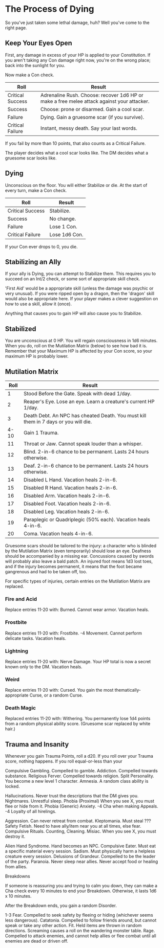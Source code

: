 # The Process of Dying

So you've just taken some lethal damage, huh?  Well you've come to the right page.

## Keep Your Eyes Open

First, any damage in excess of your HP is applied to your Constitution.  If you aren't taking any Con damage right now, you're on the wrong place; back into the sunlight for you.

Now make a Con check.

| Roll | Result |
|------------------|---------------------------------------------------------------------------------------------|
| Critical Success | Adrenaline Rush.  Choose: recover 1d6 HP or make a free melee attack against your attacker. |
| Success | Choose: prone or disarmed.  Gain a cool scar. |
| Failure | Dying.  Gain a gruesome scar (if you survive). |
| Critical Failure | Instant, messy death.  Say your last words. |

If you fail by more than 10 points, that also counts as a Critical Failure.

The player decides what a cool scar looks like.  The DM decides what a gruesome scar looks like.  

## Dying

Unconscious on the floor.  You will either Stabilize or die.  At the start of every turn, make a Con check.  

| Roll | Result |
|------------------|---------------|
| Critical Success | Stabilize. |
| Success | No change. |
| Failure | Lose 1 Con. |
| Critical Failure | Lose 1d6 Con. |

If your Con ever drops to 0, you die.

## Stabilizing an Ally

If your ally is Dying, you can attempt to Stabilize them.  This requires you to succeed on an Int/2 check, or some sort of appropriate skill check.  

'First Aid' would be a appropriate skill (unless the damage was psychic or very unusual).  If you were ripped open by a dragon, then the 'dragon' skill would also be appropriate here.  If your player makes a clever suggestion on how to use a skill, allow it (once).

Anything that causes you to gain HP will also cause you to Stabilize.

## Stabilized

You are unconscious at 0 HP.  You will regain consciousness in 1d6 minutes.  When you do, roll on the Mutilation Matrix (below) to see how bad it is.  Remember that your Maximum HP is affected by your Con score, so your maximum HP is probably lower.

## Mutilation Matrix

| Roll | Result |
|------|------------------------------------------------------------------------------------|
| 1 | Stood Before the Gate.  Speak with dead 1/day. |
| 2 | Reaper's Eye.  Lose an eye.  Learn a creature's current HP 1/day. |
| 3 | Death Debt.  An NPC has cheated Death.  You must kill them in 7 days or you will die. |
| 4-10 | Gain 1 Trauma. |
| 11 | Throat or Jaw.  Cannot speak louder than a whisper. |
| 12 | Blind.  2-in-6 chance to be permanent.  Lasts 24 hours otherwise. |
| 13 | Deaf.  2-in-6 chance to be permanent.  Lasts 24 hours otherwise. |
| 14 | Disabled L Hand.  Vacation heals 2-in-6. |
| 15 | Disabled R Hand.  Vacation heals 2-in-6. |
| 16 | Disabled Arm.  Vacation heals 2-in-6. |
| 17 | Disabled Foot.  Vacation heals 2-in-6. |
| 18 | Disabled Leg.  Vacation heals 2-in-6. |
| 19 | Paraplegic or Quadriplegic (50% each).  Vacation heals 4-in-6. |
| 20 | Coma.  Vacation heals 4-in-6. |

Gruesome scars should be tailored to the injury: a character who is blinded by the Mutilation Matrix (even temporarily) should lose an eye.  Deafness should be accompanied by a missing ear.  Concussions caused by swords will probably also leave a bald patch.  An injured foot means 1d3 lost toes, and if the injury becomes permanent, it means that the foot became gangrenous and had to be taken off, too.

For specific types of injuries, certain entries on the Mutilation Matrix are replaced.

### Fire and Acid

Replace entries 11-20 with: Burned.  Cannot wear armor.  Vacation heals.

### Frostbite

Replace entries 11-20 with: Frostbite.  -4 Movement.  Cannot perform delicate tasks.  Vacation heals.

### Lightning

Replace entries 11-20 with: Nerve Damage.  Your HP total is now a secret known only to the DM.  Vacation heals.

### Weird

Replace entries 11-20 with: Cursed.  You gain the most thematically-appropriate Curse, or a random Curse.

### Death Magic

Replaced entries 11-20 with: Withering.  You permanently lose 1d4 points from a random physical ability score.  (Gruesome scar replaced by white hair.)

## Trauma and Insanity

Whenever you gain Trauma Points, roll a d20.  If you roll over your Trauma score, nothing happens.  If you roll equal-or-less than your 

Compulsive Gambling.  Compelled to gamble.
Addiction.  Compelled towards substance.
Religious Ferver.  Compelled towards religion.
Split Personality.  You become a new level 1 character.
Amnesia.  A random class ability is locked.

Hallucinations.  Never trust the descriptions that the DM gives you.
Nightmares.  Unrestful sleep.
Phobia (Proximal) When you see X, you must flee or hide from it.
Phobia (Generic)
Anxiety.  -4 Cha when making Appeals.  -4 Loyalty of all hirelings.

Aggression.  Can never retreat from combat.
Kleptomania.  Must steal ???
Safety Fetish.  Need to have ally/item near you at all times, else fear.
Compulsive Rituals.  Counting, Cleaning.
Misiac.  When you see X, you must destroy it.

Alien Hand Syndrome.  Hand becomes an NPC.
Compulsive Eater.  Must eat a specific material every session.
Sadism. Must physically harm a helpless creature every session.
Delusions of Grandeur.  Compelled to be the leader of the party.
Paranoia.  Never sleep near allies.  Never accept food or healing from allies.


Breakdowns

If someone is reassuring you and trying to calm you down, they can make a Cha check every 10 minutes to end your Breakdown.  Otherwise, it lasts 1d6 x 10 minutes.

After the Breakdown ends, you gain a random Disorder.

1-3  Fear.  Compelled to seek safety by fleeing or hiding (whichever seems less dangerous).
Catatonia.  Compelled to follow friends around, but cannot speak or take any other action.
Fit.  Held items are thrown in random directions.  Screaming causes a roll on the wandering monster table.
Rage.  Compelled to attack enemies, and cannot help allies or flee combat until all enemies are dead or driven off.
